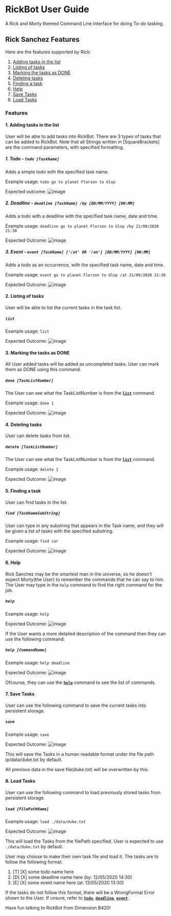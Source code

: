 # RickBot User Guide

A Rick and Morty themed Command Line Interface for doing To-do tasking.

## Rick Sanchez Features

Here are the features supported by Rick:
1. [Adding tasks in the list](#add)
2. [Listing of tasks](#list)
2. [Marking the tasks as DONE](#done)
3. [Deleting tasks](#delete)
4. [Finding a task](#find)
5. [Help](#help)
6. [Save Tasks](#save)
7. [Load Tasks](#load)

### Features
#### 1. Adding tasks in the list <a name="add"></a>

User will be able to add tasks into RickBot. There are 3 types of tasks that can be added to RickBot.
Note that all Strings written in [SquareBrackets] are the command parameters, with specified formatting.
##### 1. Todo <a name="addTodo"></a> - `todo [TaskName]`
Adds a simple todo with the specified task name.

Example usage: `todo go to planet Florzon to Glop`

Expected outcome:
![image](./todo.png)

##### 2. Deadline <a name="addDeadline"></a> - `deadline [TaskName] /by [DD/MM/YYYY] [HH:MM]`
Adds a todo with a deadline with the specified task name, date and time.

Example usage: `deadline go to planet Florzon to Glop /by 21/09/2020 21:30`

Expected Outcome:
![image](./deadline.png)

##### 3. Event <a name="addEvent"></a> - `event [TaskName] ['/at' OR '/on'] [DD/MM/YYYY] [HH:MM]`
Adds a todo as an occurrence, with the specified task name, date and time.

Example usage: `event go to planet Florzon to Glop /at 21/09/2020 21:30`

Expected Outcome:
![image](./event.png)

#### 2. Listing of tasks <a name="list"></a>

User will be able to list the current tasks in the task list.
##### `list`

Example usage: `list`

Expected Outcome:
![image](./list.png)

#### 3. Marking the tasks as DONE <a name="done"></a>

All User added tasks will be added as uncompleted tasks. User can mark them as DONE using this command.
##### `done [TaskListNumber]`
The User can see what the TaskListNumber is from the [**`list`**](#list) command.

Example usage: `done 1`

Expected Outcome:
![image](./done.png)

#### 4. Deleting tasks <a name="delete"></a>

User can delete tasks from list.
##### `delete [TaskListNumber]`
The User can see what the TaskListNumber is from the [**`list`**](#list) command.

Example usage: `delete 1`

Expected Outcome:
![image](./delete.png)

#### 5. Finding a task <a name="find"></a>
User can find tasks in the list.
##### `find [TaskNameSubString]`

User can type in any substring that appears in the Task name, and they will be given a list of tasks with the specified substring.

Example usage: `find car`

Expected Outcome:
![image](./find.png)

#### 6. Help <a name="help"></a>
Rick Sanchez may be the smartest man in the universe, so he doesn't expect Morty(the User) to remember the commands that he can say to him.
The User may type in the `help` command to find the right command for the job.
##### `help`

Example usage: `help`

Expected Outcome:
![image](./helpAll.png)

If the User wants a more detailed description of the command then they can use the following command:
##### `help [CommandName]`

Example usage: `help deadline`

Expected Outcome:
![image](./helpOne.png)

Ofcourse, they can use the [**`help`**](#help) command to see the list of commands.

#### 7. Save Tasks <a name="save"></a>
User can use the following command to save the current tasks into persistent storage.
##### `save`

Example usage: `save`

Expected Outcome:
![image](./save.png)

This will save the Tasks in a human readable format under the file path ip/data/duke.txt by default.

All previous data in the save file(duke.txt) will be overwritten by this.

#### 8. Load Tasks <a name="load"></a>
User can use the following command to load previously stored tasks from persistent storage.
##### `load [FilePathName]`

Example usage: `load ./data/duke.txt`

Expected Outcome:
![image](./load.png)

This will load the Tasks from the filePath specified. User is expected to use `./data/duke.txt` by default.

User may choose to make their own task file and load it. The tasks are to follow the following format:

1. [T] [X]  some todo name here
2. [D] [X]  some deadline name here (by:  12/05/2020 14:30)
3. [E] [X]  some event name here (at:  13/05/2020 13:30)

If the tasks do not follow this format, there will be a WrongFormat Error shown to the User.
If unsure, refer to [**`todo`**](#addTodo), [**`deadline`**](#addDeadline), [**`event`**](#addEvent).

Have fun talking to RickBot from Dimension B420!